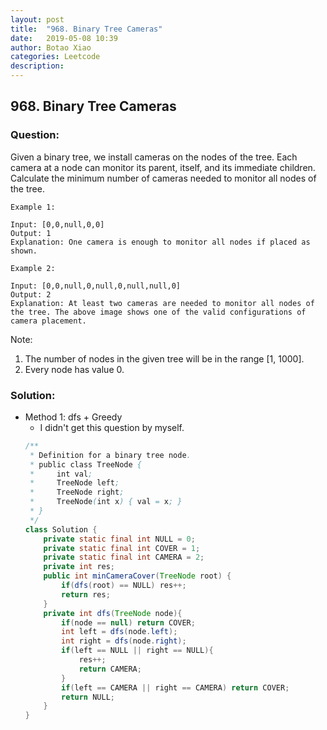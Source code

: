 ```yaml
---
layout: post
title:  "968. Binary Tree Cameras"
date:   2019-05-08 10:39
author: Botao Xiao
categories: Leetcode
description:
---
```

## 968. Binary Tree Cameras

### Question:
Given a binary tree, we install cameras on the nodes of the tree. 
Each camera at a node can monitor its parent, itself, and its immediate children.
Calculate the minimum number of cameras needed to monitor all nodes of the tree.

```
Example 1:

Input: [0,0,null,0,0]
Output: 1
Explanation: One camera is enough to monitor all nodes if placed as shown.

Example 2:

Input: [0,0,null,0,null,0,null,null,0]
Output: 2
Explanation: At least two cameras are needed to monitor all nodes of the tree. The above image shows one of the valid configurations of camera placement.
```

Note:
1. The number of nodes in the given tree will be in the range [1, 1000].
2. Every node has value 0.

### Solution:
* Method 1: dfs + Greedy
    * I didn't get this question by myself.
    ```Java
    /**
     * Definition for a binary tree node.
     * public class TreeNode {
     *     int val;
     *     TreeNode left;
     *     TreeNode right;
     *     TreeNode(int x) { val = x; }
     * }
     */
    class Solution {
        private static final int NULL = 0;
        private static final int COVER = 1;
        private static final int CAMERA = 2;
        private int res;
        public int minCameraCover(TreeNode root) {
            if(dfs(root) == NULL) res++;
            return res;
        }
        private int dfs(TreeNode node){
            if(node == null) return COVER;
            int left = dfs(node.left);
            int right = dfs(node.right);
            if(left == NULL || right == NULL){
                res++;
                return CAMERA;
            }
            if(left == CAMERA || right == CAMERA) return COVER;
            return NULL;
        }
    }
    ```
   